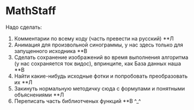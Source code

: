 # MathStaff
Надо сделать:
  1) Комментарии по всему коду (часть превести на русский) **Л
  2) Анимация для произвольной синограммы, у нас здесь только для запущенного исходника **В
  3) Сделать сохранение изображений во время выполнения алгоритма (у нас сохраняется ток видос), впринципе, как База данных наша **В
  4) Найти какие-нибудь исходные фотки и попробовать преобразовать их **Л
  5) Закинуть нормальную методичку сюда с формулами и понятными объяснениями **Л
  6) Переписать часть библиотченых функций **В
  ^_^
